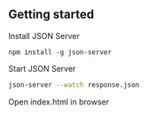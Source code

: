 ## Getting started

Install JSON Server

```
npm install -g json-server
```

Start JSON Server

```bash
json-server --watch response.json
```

Open index.html in browser